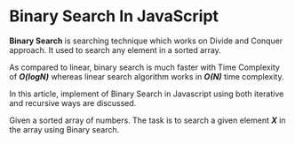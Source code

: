 Binary Search In JavaScript
===========================
**Binary Search** is searching technique which works on Divide and Conquer approach. It used to search any element in a sorted array.

As compared to linear, binary search is much faster with Time Complexity of ***O(logN)*** whereas linear search algorithm works in ***O(N)*** time complexity.

In this article, implement of Binary Search in Javascript using both iterative and recursive ways are discussed.



Given a sorted array of numbers. The task is to search a given element ***X*** in the array using Binary search.
